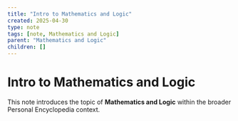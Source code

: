 ```yaml
---
title: "Intro to Mathematics and Logic"
created: 2025-04-30
type: note
tags: [note, Mathematics and Logic]
parent: "Mathematics and Logic"
children: []
---
```


# Intro to Mathematics and Logic

This note introduces the topic of **Mathematics and Logic** within the broader Personal Encyclopedia context.
